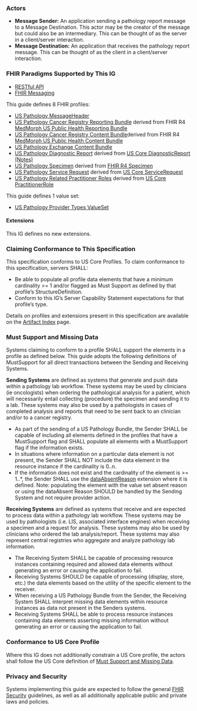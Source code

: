 ### Actors
* **Message Sender:** An application sending a pathology report message to a Message Destination. This actor may be the creator of the message but could also be an intermediary. This can be thought of as the server in a client/server interaction.
* **Message Destination:** An application that receives the pathology report message. This can be thought of as the client in a client/server interaction.

### FHIR Paradigms Supported by This IG
* [RESTful API](https://restfulapi.net/)
* [FHIR Messaging](http://hl7.org/fhir/messaging.html)

This guide defines 8 FHIR profiles:
* [US Pathology MessageHeader](StructureDefinition-us-pathology-message-header.html)
* [US Pathology Cancer Registry Reporting Bundle](StructureDefinition-us-pathology-reporting-bundle.html) derived from FHIR R4 [MedMorph US Public Health Reporting Bundle](https://build.fhir.org/ig/HL7/fhir-medmorph/StructureDefinition-us-ph-reporting-bundle.html)
* [US Pathology Cancer Registry Content Bundle](StructureDefinition-us-pathology-content-bundle.html)derived from FHIR R4 [MedMorph US Public Health Content Bundle](https://build.fhir.org/ig/HL7/fhir-medmorph/StructureDefinition-us-ph-content-bundle.html)
* [US Pathology Exchange Content Bundle](StructureDefinition-us-pathology-exchange-bundle.html)
* [US Pathology Diagnostic Report](StructureDefinition-us-pathology-diagnostic-report.html) derived from [US Core DiagnosticReport (Notes)](http://hl7.org/fhir/us/core/StructureDefinition-us-core-diagnosticreport-note.html)
* [US Pathology Specimen](StructureDefinition-us-pathology-specimen.html) derived from [FHIR R4 Specimen](https://hl7.org/FHIR/specimen.html)
* [US Pathology Service Request](StructureDefinition-us-pathology-service-request.html) derived from [US Core ServiceRequest](https://hl7.org/fhir/us/core/StructureDefinition-us-core-servicerequest.html)
* [US Pathology Related Practitioner Roles](StructureDefinition-us-pathology-related-practitioner-role.html) derived from [US Core PractitionerRole](http://hl7.org/fhir/us/core/StructureDefinition-us-core-practitionerrole.html)

This guide defines 1 value set:
* [US Pathology Provider Types ValueSet](ValueSet-us-pathology-provider-types.html)

#### Extensions
This IG defines no new extensions.

### Claiming Conformance to This Specification
This specification conforms to US Core Profiles. To claim conformance to this specification, servers SHALL:
* Be able to populate all profile data elements that have a minimum cardinality >= 1 and/or flagged as Must Support as defined by that profile’s StructureDefinition.
* Conform to this IG’s Server Capability Statement expectations for that profile’s type.

Details on profiles and extensions present in this specification are available on the [Artifact Index](artifacts.html) page.

### Must Support and Missing Data
Systems claiming to conform to a profile SHALL support the elements in a profile as defined below. This guide adopts the following definitions of MustSupport for all direct transactions between the Sending and Receiving Systems.

<b>Sending Systems</b> are defined as systems that generate and push data within a pathology lab workflow. These systems may be used by clinicians (ie oncologists) when ordering the pathological analysis for a patient, which will necessarily entail collecting (procedure) the specimen and sending it to a lab. These systems may also be used by a pathologists in cases of completed analysis and reports that need to be sent back to an clinician and/or to a cancer registry.  
* As part of the sending of a US Pathology Bundle, the Sender SHALL be capable of including all elements defined in the profiles that have a MustSupport flag and SHALL populate all elements with a MustSupport flag if the information exists.
* In situations where information on a particular data element is not present, the Sender SHALL NOT include the data element in the resource instance if the cardinality is 0..n.
* If the information does not exist and the cardinality of the element is >= 1..*, the Sender SHALL use the [dataAbsentReason](http://hl7.org/fhir/ValueSet/data-absent-reason) extension where it is defined. Note: populating the element with the value set absent reason or using the dataAbsent Reason SHOULD be handled by the Sending System and not require provider action.

**Receiving Systems** are defined as systems that receive and are expected to process data within a pathology lab workflow. These systems may be used by pathologists (i.e. LIS, associated interface engines) when receiving a specimen and a request for analysis. These systems may also be used by clinicians who ordered the lab analysis/report. These systems may also represent central registries who aggregate and analyze pathology lab information.
* The Receiving System SHALL be capable of processing resource instances containing required and allowed data elements without generating an error or causing the application to fail.
* Receiving Systems SHOULD be capable of processing (display, store, etc.) the data elements based on the utility of the specific element to the receiver.
* When receiving a US Pathology Bundle from the Sender, the Receiving System SHALL interpret missing data elements within resource instances as data not present in the Senders systems.
* Receiving Systems SHALL be able to process resource instances containing data elements asserting missing information without generating an error or causing the application to fail.

### Conformance to US Core Profile
Where this IG does not additionally constrain a US Core profile, the actors shall follow the US Core definition of [Must Support and Missing Data](http://hl7.org/fhir/us/core/general-guidance.html).

### Privacy and Security
Systems implementing this guide are expected to follow the general [FHIR Security](https://www.hl7.org/fhir/security.html) guidelines, as well as all additionally applicable public and private laws and policies.